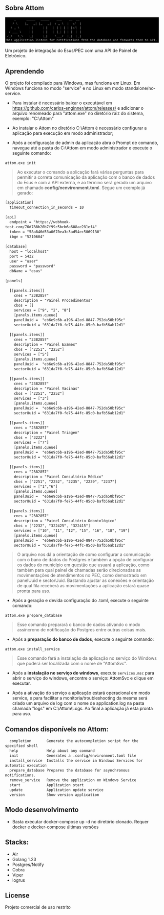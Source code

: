 ## Sobre Attom

![Logo Attom](./images/attom.png)

Um projeto de integração do Esus/PEC com uma API de Painel de Eletrônico.

## Aprendendo

O projeto foi compilado para Windows, mas funciona em Linux. Em Windows funciona no modo "service" e no Linux em modo standalone/no-service.

- Para instalar é necessário baixar o executável em https://github.com/carlos-enginner/attom/releases/ e adicionar o arquivo renomeado para "attom.exe" no diretório raiz do sistema, exemplo: "C:\Attom"

- Ao instalar o Attom no diretório C:\Attom é necessário configurar a aplicação para execução em modo administrador;

- Após a configuração de admin da aplicação abra o Prompt de comando, navegue até a pasta do C:\Attom em modo administrador e execute o seguinte comando:

```attom.exe init```

> Ao executar o comando a aplicação fará várias perguntas para permitir a correta comunicação da aplicação com o banco de dados do Esus e com a API externa, e ao término será gerado um arquivo em chamado **config/nenvironment.toml**. Segue um exemplo já gerado:

```
[application]
  timeout_connection_in_seconds = 10

[api]
  endpoint = "https://webhook-test.com/76d788b20b7f99c5bcb6a608ae281ef4"
  token = "58a846d58a0670ea3c3ad54ec5069130"
  ibge = "5210604"

[database]
  host = "localhost"
  port = 5432
  user = "user"
  password = "password"
  dbName = "esus"

[panels]

  [[panels.items]]
    cnes = "2382857"
    description = "Painel Procedimentos"
    cbos = []
    services = ["9", "2", "8"]
    [panels.items.queue]
    panelUuid =  "eb6e9c6b-a196-42ed-8847-752da50bf95c"
    sectorUuid = "631da7f0-fe75-44fc-85c0-bafb56ab12d1"

  [[panels.items]]
    cnes = "2382857"
    description = "Painel Exames"
    cbos = ["2251", "2252"]
    services = ["5"]
    [panels.items.queue]
    panelUuid =  "eb6e9c6b-a196-42ed-8847-752da50bf95c"
    sectorUuid = "631da7f0-fe75-44fc-85c0-bafb56ab12d1"

  [[panels.items]]
    cnes = "2382857"
    description = "Painel Vacinas"
    cbos = ["2251", "2252"]
    services = ["3"]
    [panels.items.queue]
    panelUuid =  "eb6e9c6b-a196-42ed-8847-752da50bf95c"
    sectorUuid = "631da7f0-fe75-44fc-85c0-bafb56ab12d1"

  [[panels.items]]
    cnes = "2382857"
    description = "Painel Triagem"
    cbos = ["3222"]
    services = ["7"]
    [panels.items.queue]
    panelUuid =  "eb6e9c6b-a196-42ed-8847-752da50bf95c"
    sectorUuid = "631da7f0-fe75-44fc-85c0-bafb56ab12d1"

  [[panels.items]]
    cnes = "2382857"
    description = "Painel Consultório Médico"
    cbos = ["2251", "2252", "2235", "2239", "2237"]
    services = ["1","6"]
    [panels.items.queue]
    panelUuid =  "eb6e9c6b-a196-42ed-8847-752da50bf95c"
    sectorUuid = "631da7f0-fe75-44fc-85c0-bafb56ab12d1"

  [[panels.items]]
    cnes = "2382857"
    description = "Painel Consultório Odontológico"
    cbos = ["2232", "322425", "322415"]
    services = ["10", "11", "12", "15", "16", "18", "19"]
    [panels.items.queue]
    panelUuid =  "eb6e9c6b-a196-42ed-8847-752da50bf95c"
    sectorUuid = "631da7f0-fe75-44fc-85c0-bafb56ab12d1"
```
> O arquivo nos dá a orientação de como configurar a comunicação com o bano de dados do Postgres e também a opção de configurar os dados do município em questão que usuará a aplicação, como também para qual painel de chamadas serão direcionadas as movimentações de atendimentos no PEC, como demostrado em panelUuid e sectorUuid. Bastando ajustar as conexões e orientação de qual fila receberá as movimentações a aplicação estará quase pronta para uso.

- Após a geração e devida configuração do .toml, execute o seguinte comando:

```attom.exe prepare_database```

> Esse comando preparará o banco de dados ativando o modo assíncrono de notificação do Postgres entre outras coisas mais.

- Após a **preparação do banco de dados**, execute o seguinte comando:

```attom.exe install_service```

> Esse comando fará a instalação da aplicação no serviço do Windows que poderá ser localizada com o nome de "AttomSvc".

- Após a **instalação no serviço do windows**, execute ```services.msc``` para abrir o serviço do windows, encontre o serviço: AttomSvc e clique em executar.

- Após a ativação do serviço a aplicação estará operacional em modo service, e para facilitar a monitoria/troubleshooting da mesma será criado um arquivo de log com o nome de application.log na pasta chamada "logs" em C:\Attom\Logs. Ao final a aplicação já esta pronta para uso.

## Comandos disponívels no Attom:

```shell
  completion       Generate the autocompletion script for the specified shell
  help             Help about any command
  init             Generates a .config/environment.toml file
  install_service  Installs the service in Windows Services for automatic execution
  prepare_database Prepares the database for asynchronous notifications.
  remove_service   Remove the application on Windows Service
  start            Application start
  update           Application update service
  version          Show version application
```

## Modo desenvolvimento

- Basta executar docker-compose up -d no diretório clonado. Requer docker e docker-compose últimas versões

## Stacks:

- Air
- Golang 1.23
- Postgres/Notify
- Cobra
- Viper
- logrus


## License

Projeto comercial de uso restrito